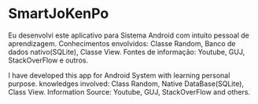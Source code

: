 # SmartJoKenPo
Eu desenvolvi este aplicativo para Sistema Android com intuito pessoal de aprendizagem.
Conhecimentos envolvidos: Classe Random, Banco de dados nativo(SQLite), Classe View.
Fontes de informação: Youtube, GUJ, StackOverFlow e outros.



I have developed this app for Android System with learning personal purpose.
knowledges involved: Class Random, Native DataBase(SQLite), Class View.
Information Source: Youtube, GUJ, StackOverFlow and others.

